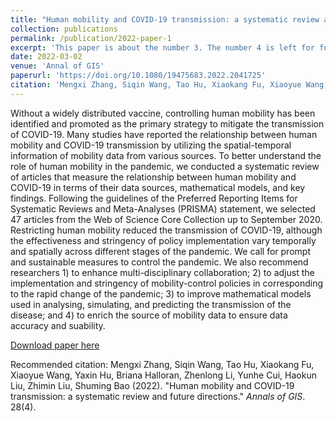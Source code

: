```yaml
---
title: "Human mobility and COVID-19 transmission: a systematic review and future directions"
collection: publications
permalink: /publication/2022-paper-1
excerpt: 'This paper is about the number 3. The number 4 is left for future work.'
date: 2022-03-02
venue: 'Annal of GIS'
paperurl: 'https://doi.org/10.1080/19475683.2022.2041725'
citation: 'Mengxi Zhang, Siqin Wang, Tao Hu, Xiaokang Fu, Xiaoyue Wang, Yaxin Hu, Briana Halloran, Zhenlong Li, Yunhe Cui, Haokun Liu, Zhimin Liu, Shuming Bao (2022). &quot;Human mobility and COVID-19 transmission: a systematic review and future directions.&quot; <i>Annals of GIS</i>. 28(4).'
---
```


Without a widely distributed vaccine, controlling human mobility has been identified and promoted as the primary strategy to mitigate the transmission of COVID-19. Many studies have reported the relationship between human mobility and COVID-19 transmission by utilizing the spatial-temporal information of mobility data from various sources. To better understand the role of human mobility in the pandemic, we conducted a systematic review of articles that measure the relationship between human mobility and COVID-19 in terms of their data sources, mathematical models, and key findings. Following the guidelines of the Preferred Reporting Items for Systematic Reviews and Meta-Analyses (PRISMA) statement, we selected 47 articles from the Web of Science Core Collection up to September 2020. Restricting human mobility reduced the transmission of COVID-19, although the effectiveness and stringency of policy implementation vary temporally and spatially across different stages of the pandemic. We call for prompt and sustainable measures to control the pandemic. We also recommend researchers 1) to enhance multi-disciplinary collaboration; 2) to adjust the implementation and stringency of mobility-control policies in corresponding to the rapid change of the pandemic; 3) to improve mathematical models used in analysing, simulating, and predicting the transmission of the disease; and 4) to enrich the source of mobility data to ensure data accuracy and suability.

[Download paper here](https://doi.org/10.1080/19475683.2022.2041725)

Recommended citation: Mengxi Zhang, Siqin Wang, Tao Hu, Xiaokang Fu, Xiaoyue Wang, Yaxin Hu, Briana Halloran, Zhenlong Li, Yunhe Cui, Haokun Liu, Zhimin Liu, Shuming Bao (2022). "Human mobility and COVID-19 transmission: a systematic review and future directions." <i>Annals of GIS</i>. 28(4).

